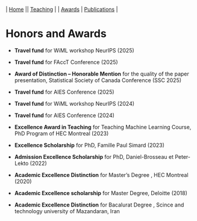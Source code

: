 | [Home](index.md) || [Teaching](teaching.md) | | [Awards](awards.md) | [Publications](Papers.md) | 

# Honors and Awards 
- **Travel fund** for WiML workshop NeurIPS (2025)

- **Travel fund** for FAccT Conference (2025)
  
- **Award of Distinction – Honorable Mention** for the quality of the paper presentation, Statistical Society of Canada Conference (SSC 2025)

- **Travel fund** for AIES Conference (2025)
    
- **Travel fund** for WiML workshop NeurIPS (2024)

- **Travel fund** for AIES Conference (2024)
  
- **Excellence Award in Teaching** for Teaching Machine Learning Course, PhD Program of HEC Montreal (2023)
  
- **Excellence Scholarship**  for PhD, Famille Paul Simard (2023)

- **Admission Excellence Scholarship** for PhD, Daniel-Brosseau et Peter-Lekto (2022)

- **Academic Excellence Distinction** for Master’s Degree , HEC Montreal (2020)

- **Academic Excellence scholarship** for Master Degree, Deloitte (2018)

- **Academic Excellence Distinction** for Bacalurat Degree , Scince and technology university of Mazandaran, Iran 

